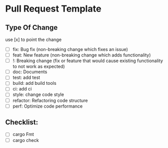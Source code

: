 # Pull Request Template

## Type Of Change
use [x] to point the change

- [ ] fix: Bug fix (non-breaking change which fixes an issue)
- [ ] feat: New feature (non-breaking change which adds functionality)
- [ ] !: Breaking change (fix or feature that would cause existing functionality to not work as expected)
- [ ] doc: Documents
- [ ] test: add test
- [ ] build: add build tools
- [ ] ci: add ci
- [ ] style: change code style
- [ ] refactor: Refactoring code structure
- [ ] perf: Optimize code performance
## Checklist:

- [ ] cargo Fmt
- [ ] cargo check

